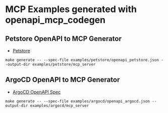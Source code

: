 # MCP Examples generated with openapi_mcp_codegen

## Petstore OpenAPI to MCP Generator

- [Petstore](https://petstore3.swagger.io/api/v3/openapi.json)

```
make generate -- --spec-file examples/petstore/openapi_petstore.json --output-dir examples/petstore/mcp_server
```

## ArgoCD OpenAPI to MCP Generator

- [ArgoCD OpenAPI Spec](./argocd/argocd_openapi.json)

```
make generate -- --spec-file examples/argocd/openapi_argocd.json --output-dir examples/argocd/mcp_server
```